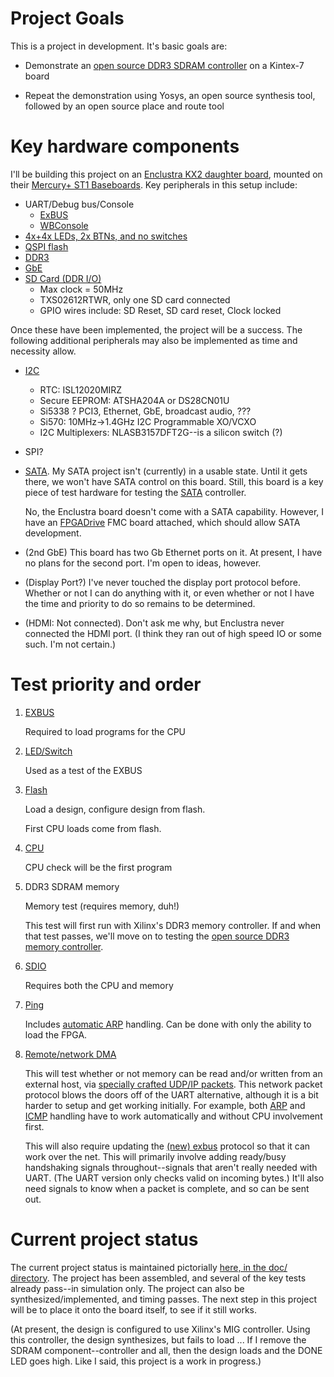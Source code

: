 # Project Goals

This is a project in development.  It's basic goals are:

- Demonstrate an [open source DDR3 SDRAM
  controller](https://github.com/AngeloJacobo/DDR3_Controller) on a Kintex-7
  board

- Repeat the demonstration using Yosys, an open source synthesis tool,
  followed by an open source place and route tool

# Key hardware components

I'll be building this project on an [Enclustra KX2 daughter
board](https://www.enclustra.com/en/products/fpga-modules/mercury-kx2/),
mounted on their [Mercury+ ST1
Baseboards](https://www.enclustra.com/en/products/base-boards/mercury-st1/).
Key peripherals in this setup include:

- UART/Debug bus/Console
  - [ExBUS](rtl/exbus/exbuswb.v)
  - [WBConsole](rtl/exbus/wbconsole.v)
- [4x+4x LEDs, 2x BTNs, and no switches](rtl/spio.v)
- [QSPI flash](https://github.com/ZipCPU/qspiflash)
- [DDR3](https://github.com/AngeloJacobo/DDR3_Controller)
- [GbE](rtl/net/enetstream.v)
- [SD Card (DDR I/O)](https://github.com/ZipCPU/sdspi)
  - Max clock = 50MHz
  - TXS02612RTWR, only one SD card connected
  - GPIO wires include: SD Reset, SD card reset, Clock locked

Once these have been implemented, the project will be a success.  The following
additional peripherals may also be implemented as time and necessity allow.

- [I2C](https://github.com/ZipCPU/wbi2c)
  - RTC: ISL12020MIRZ
  - Secure EEPROM: ATSHA204A or DS28CN01U
  - Si5338 ? PCI3, Ethernet, GbE, broadcast audio, ???
  - Si570: 10MHz->1.4GHz I2C Programmable XO/VCXO
  - I2C Multiplexers: NLASB3157DFT2G--is a silicon switch (?)
- SPI?
- [SATA](https://github.com/ZipCPU/wbsata).  My SATA project isn't (currently)
  in a usable state.  Until it gets there, we won't have SATA control on this
  board.  Still, this board is a key piece of test hardware for testing the
  [SATA](https://github.com/ZipCPU/wbsata) controller.

  No, the Enclustra board doesn't come with a SATA capability.  However, I have
  an [FPGADrive](https://www.fpgadrive.com/) FMC board attached, which should
  allow SATA development.

- (2nd GbE)  This board has two Gb Ethernet ports on it.  At present, I have
  no plans for the second port.  I'm open to ideas, however.

- (Display Port?)  I've never touched the display port protocol before.
  Whether or not I can do anything with it, or even whether or not I have
  the time and priority to do so remains to be determined.

- (HDMI: Not connected).  Don't ask me why, but Enclustra never connected the
  HDMI port.  (I think they ran out of high speed IO or some such.  I'm not
  certain.)

# Test priority and order

1. [EXBUS](rtl/exbus/exwb.v)

   Required to load programs for the CPU

2. [LED/Switch](rtl/spio.v)

   Used as a test of the EXBUS

3. [Flash](rtl/qflexpress.v)

   Load a design, configure design from flash.

   First CPU loads come from flash.

4. [CPU](https://github.com/ZipCPU/zipcpu)

   CPU check will be the first program

5. DDR3 SDRAM memory

   Memory test (requires memory, duh!)

   This test will first run with Xilinx's DDR3 memory controller.  If and when
   that test passes, we'll move on to testing the [open source DDR3 memory
   controller]().

6. [SDIO](rtl/sdspi/sdio.v)

   Requires both the CPU and memory

7. [Ping](rtl/proto/icmpecho.v)

   Includes [automatic ARP](rtl/proto/arp.v) handling.
   Can be done with only the ability to load the FPGA.

8. [Remote/network DMA](rtl/proto/netdebug.v)

   This will test whether or not memory can be read and/or written from an
   external host, via [specially crafted UDP/IP
   packets](https://zipcpu.com/blog/2022/08/24/protocol-design.html).
   This network packet protocol blows the doors off of the UART alternative,
   although it is a bit harder to setup and get working initially.  For
   example, both [ARP](rtl/proto/arp.v) and [ICMP](rtl/proto/icmpecho.v)
   handling have to work automatically and without CPU involvement first.

   This will also require updating the [(new) exbus](rtl/exbus) protocol so
   that it can work over the net.  This will primarily involve adding
   ready/busy handshaking signals throughout--signals that aren't really
   needed with UART.  (The UART version only checks valid on incoming bytes.)
   It'll also need signals to know when a packet is complete, and so can be
   sent out.

# Current project status

The current project status is maintained pictorially [here, in the doc/
directory](doc/kimos-busblocks.png).  The project has been assembled, and
several of the key tests already pass--in simulation only.  The project can
also be synthesized/implemented, and timing passes.  The next step in this
project will be to place it onto the board itself, to see if it still works.

(At present, the design is configured to use Xilinx's MIG controller.  Using
this controller, the design synthesizes, but fails to load ...  If I remove the
SDRAM component--controller and all, then the design loads and the DONE LED
goes high.  Like I said, this project is a work in progress.)
